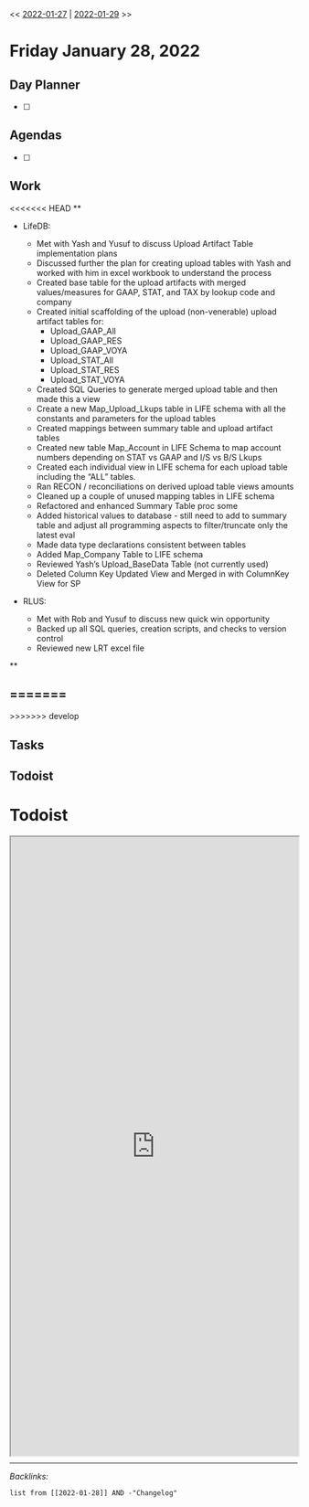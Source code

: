 \<\< [2022-01-27](2022-01-27.md) | [2022-01-29](2022-01-29.md) >>

# Friday January 28, 2022

## Day Planner

* [ ] 

## Agendas

* [ ] 

## Work

\<\<\<\<\<\<\< HEAD
\**

* LifeDB:
  
  * Met with Yash and Yusuf to discuss Upload Artifact Table implementation plans
  * Discussed further the plan for creating upload tables with Yash and worked with him in excel workbook to understand the process
  * Created base table for the upload artifacts with merged values/measures for GAAP, STAT, and TAX by lookup code and company
  * Created initial scaffolding of the upload (non-venerable) upload artifact tables for:
    * Upload_GAAP_All
    * Upload_GAAP_RES
    * Upload_GAAP_VOYA
    * Upload_STAT_All
    * Upload_STAT_RES
    * Upload_STAT_VOYA
  * Created SQL Queries to generate merged upload table and then made this a view
  * Create a new Map_Upload_Lkups table in LIFE schema with all the constants and parameters for the upload tables
  * Created mappings between summary table and upload artifact tables
  * Created new table Map_Account in LIFE Schema to map account numbers depending on STAT vs GAAP and I/S vs B/S Lkups
  * Created each individual view in LIFE schema for each upload table including the “ALL” tables.
  * Ran RECON / reconciliations on derived upload table views amounts
  * Cleaned up a couple of unused mapping tables in LIFE schema
  * Refactored and enhanced Summary Table proc some 
  * Added historical values to database - still need to add to summary table and adjust all programming aspects to filter/truncate only the latest eval
  * Made data type declarations consistent between tables
  * Added Map_Company Table to LIFE schema
  * Reviewed Yash’s Upload_BaseData Table (not currently used)
  * Deleted Column Key Updated View and Merged in with ColumnKey View for SP
* RLUS:
  
  * Met with Rob and Yusuf to discuss new quick win opportunity
  * Backed up all SQL queries, creation scripts, and checks to version control
  * Reviewed new LRT excel file

\**

## =======
\>>>>>>> develop

## Tasks

## Todoist

# Todoist

<div style="display: block; position: relative; width: 100%; height: 800px; --aspect-ratio:9/16; padding-bottom: calc(var(--aspect-ratio) * 100%);"><iframe src="https://todoist.com/app/upcoming#" allow="fullscreen" style="position: absolute; top: 0px; left: 0px; height: 100%; width: 100%;"></iframe></div>


---

*Backlinks:*

````dataview
list from [[2022-01-28]] AND -"Changelog"
````
